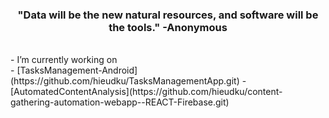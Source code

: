 
<h3 align="center">"Data will be the new natural resources, and software will be the tools." -Anonymous</h3>
<br />
- I’m currently working on <br />
- [TasksManagement-Android](https://github.com/hieudku/TasksManagementApp.git)
- [AutomatedContentAnalysis](https://github.com/hieudku/content-gathering-automation-webapp--REACT-Firebase.git)




  



